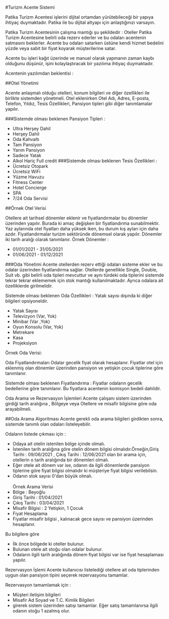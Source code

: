 #Turizm Acente Sistemi

<p>
Patika Turizm Acentesi işlerini dijital ortamdan yürütebileceği bir yapıya ihtiyaç duymaktadır. Patika ile bu dijital altyapı için anlaştığınızı varsayın.

Patika Turizm Acentesinin çalışma mantığı şu şekildedir : Oteller Patika Turizm Acentesine belirli oda rezerv ederler ve bu odaları acentenin satmasını beklerler. Acente bu odaları satarken üstüne kendi hizmet bedelini yüzde veya sabit bir fiyat koyarak müşterilerine satar.

Acente bu işleri kağıt üzerinde ve manuel olarak yapmanın zaman kaybı olduğunu düşünür, işini kolaylaştıracak bir yazılıma ihtiyaç duymaktadır.

Acentenin yazılımdan beklentisi :

</p>

##Otel Yönetimi

<p>Acente anlaşmalı olduğu otelleri, konum bilgileri ve diğer özellikleri ile birlikte sistemden yönetmeli. Otel eklenirken Otel Adı, Adres, E-posta, Telefon, Yıldız, Tesis Özellikleri, Pansiyon tipleri gibi diğer tanımlamalar yapılır. </p>

###Sistemde olması beklenen Pansiyon Tipleri :
* Ultra Herşey Dahil
* Herşey Dahil
* Oda Kahvaltı
* Tam Pansiyon
* Yarım Pansiyon
* Sadece Yatak
* Alkol Hariç Full credit
###Sistemde olması beklenen Tesis Özellikleri :
* Ücretsiz Otopark
* Ücretsiz WiFi
* Yüzme Havuzu
* Fitness Center
* Hotel Concierge
* SPA
* 7/24 Oda Servisi

##Örnek Otel Verisi 

<p>
Otellere ait tarihsel dönemler eklenir ve fiyatlandırmalar bu dönemler üzerinden yapılır. Burada ki amaç değişken bir fiyatlandırma sunabilmektir. Yaz aylarında otel fiyatları daha yüksek iken, bu durum kış ayları için daha azdır. Fiyatlandırmalar turizm sektöründe dönemsel olarak yapılır. Dönemler iki tarih aralığı olarak tanımlanır.
Örnek Dönemler :

* 01/01/2021 - 31/05/2021
* 01/06/2021 - 01/12/2021

###Oda Yönetimi
Acente otellerden rezerv ettiği odaları sisteme ekler ve bu odalar üzerinden fiyatlandırma sağlar. Otellerde genellikle Single, Double, Suit vb. gibi belirli oda tipleri mevcuttur ve aynı türdeki oda tiplerini sistemde tekrar tekrar eklememek için stok mantığı kullanılmaktadır. Ayrıca odalara ait özelliklerde girilmelidir.

Sistemde olması beklenen Oda Özellikleri :
Yatak sayısı dışında ki diğer bilgileri opsiyoneldir.

* Yatak Sayısı
* Televizyon (Var, Yok)
* Minibar (Var ,Yok)
* Oyun Konsolu (Var, Yok)
* Metrekare
* Kasa
* Projeksiyon
</p>
 Örnek Oda Verisi:


Oda Fiyatlandırmaları
Odalar gecelik fiyat olarak hesaplanır. Fiyatlar otel için eklenmiş olan dönemler üzerinden pansiyon ve yetişkin çocuk tiplerine göre tanımlanır.

Sistemde olması beklenen Fiyatlandırma :
Fiyatlar odaların gecelik bedellerine göre tanımlanır. Bu fiyatlara acentenin komisyon bedeli dahildir.

Oda Arama ve Rezervasyon İşlemleri
Acente çalışanı sistem üzerinden girdiği tarih aralığına , Bölgeye veya Otellere ve misafir bilgisine göre oda arayabilmeli.

##Oda Arama Algoritması
Acente gerekli oda arama bilgileri girdikten sonra, sistemde tanımlı olan odaları listeleyebilir.

Odaların listede çıkması için :

* Odaya ait otelin istenilen bölge içinde olmalı.
* İstenilen tarih aralığına göre otelin dönem bilgisi olmalıdır.Örneğin,Giriş Tarihi : 09/06/2021 , Çıkış Tarihi : 12/06/2021 olan bir arama için, otellerin o tarih aralığında bir dönemleri olmalı.
* Eğer otele ait dönem var ise, odanın da ilgili dönemlerde pansiyon tiplerine göre fiyat bilgisi olmalıdır ki müşteriye fiyat bilgisi verilebilsin.
* Odanın stok sayısı 0'dan büyük olmalı.
<br></br>Örnek Arama Verisi
* Bölge : Beyoğlu
* Giriş Tarihi : 01/04/2021
* Çıkış Tarihi : 03/04/2021
* Misafir Bilgisi : 2 Yetişkin, 1 Çocuk
* Fiyat Hesaplama
* Fiyatlar misafir bilgisi , kalınacak gece sayısı ve pansiyon üzerinden hesaplanır.

Bu bilgilere göre

* İlk önce bölgede ki oteller bulunur.
* Bulunan otele ait stoğu olan odalar bulunur.
* Odaların ilgili tarih aralığında dönem fiyat bilgisi var ise fiyat hesaplaması yapılır.

Rezervasyon İşlemi
Acente kullanıcısı listelediği otellere ait oda tiplerinden uygun olan pansiyon tipini seçerek rezervasyonu tamamlar.

Rezervasyon tamamlamak için :

* Müşteri iletişim bilgileri
* Misafir Ad Soyad ve T.C. Kimlik Bilgileri
* girerek sistem üzerinden satışı tamamlar. Eğer satış tamamlanırsa ilgili odanın stoğu 1 azalmış olur.

